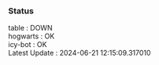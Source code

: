 ### Status


table : DOWN  
hogwarts : OK  
icy-bot : OK  
Latest Update : 2024-06-21 12:15:09.317010
